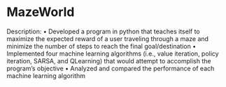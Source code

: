 # MazeWorld
Description: 
•	Developed a program in python that teaches itself to maximize the expected reward of a user traveling through a maze and minimize the number of steps to reach the final goal/destination
•	Implemented four machine learning algorithms (i.e., value iteration, policy iteration, SARSA, and QLearning) that would attempt to accomplish the program’s objective 
•	Analyzed and compared the performance of each machine learning algorithm 
